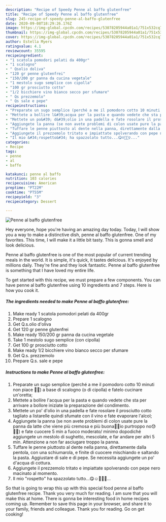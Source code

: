 ```yaml
---
description: "Recipe of Speedy Penne al baffo glutenfree"
title: "Recipe of Speedy Penne al baffo glutenfree"
slug: 245-recipe-of-speedy-penne-al-baffo-glutenfree
date: 2020-09-08T18:29:26.176Z
image: https://img-global.cpcdn.com/recipes/53078205944a01a1/751x532cq70/penne-al-baffo-glutenfree-recipe-main-photo.jpg
thumbnail: https://img-global.cpcdn.com/recipes/53078205944a01a1/751x532cq70/penne-al-baffo-glutenfree-recipe-main-photo.jpg
cover: https://img-global.cpcdn.com/recipes/53078205944a01a1/751x532cq70/penne-al-baffo-glutenfree-recipe-main-photo.jpg
author: Estella Myers
ratingvalue: 4.1
reviewcount: 35595
recipeingredient:
- "1 scatola pomodori pelati da 400gr"
- "1 scalogno"
- " Qsolio doliva"
- "120 gr penne glutenfrei"
- "150/200 gr panna da cucina vegetale"
- "1 mestolo sugo semplice con cipolla"
- "100 gr prosciutto cotto"
- "1/2 bicchiere vino bianco secco per sfumare"
- " Qs prezzemolo"
- " Qs sale e pepe"
recipeinstructions:
- "Preparate un sugo semplice (perché a me il pomodoro cotto 10 minuti non piace 🤷‍♀️) a base di scalogno (o di cipolla) e fatelo cucinare un&#39;oretta;"
- "Mettete a bollire l&#39;acqua per la pasta e quando vedete che sta per arrivare a bollore iniziate la preparazione del condimento."
- "Mettete un po&#39; d&#39;olio in una padella e fate rosolare il prosciutto cotto tagliato a listarelle quindi sfumate con il vino e fate evaporare l&#39;alcol;"
- "Aggiungete la panna (se non avete problemi di colon usate pure la panna da latte che viene più cremosa e più buona💁‍♀️io purtroppo no😓🤷‍♀️) e fate cuocere 5 min a fuoco moderato/ minimo dopodiché aggiungete un mestolo di sughetto, mescolate, e far andare per altri 5 min. Attenzione a non far asciugare troppo la panna."
- "Tuffare le penne piuttosto al dente nella panna, direttamente dalla pentola, con una schiumarola, e finite di cuocere mischiando e saltando la pasta. Aggiustare di sale e di pepe. Se necessita aggiungete un po&#39; d&#39;acqua di cottura."
- "Aggiungete il prezzemolo tritato e impiattate spolverando con pepe nero macinato al momento."
- "Il mio &#34;rospetto&#34; ha spazzolato tutto...😋☺️🤭🙋‍♀️..."
categories:
- Recipe
tags:
- penne
- al
- baffo

katakunci: penne al baffo 
nutrition: 103 calories
recipecuisine: American
preptime: "PT22M"
cooktime: "PT55M"
recipeyield: "3"
recipecategory: Dessert

---
```



![Penne al baffo glutenfree](https://img-global.cpcdn.com/recipes/53078205944a01a1/751x532cq70/penne-al-baffo-glutenfree-recipe-main-photo.jpg)

Hey everyone, hope you're having an amazing day today. Today, I will show you a way to make a distinctive dish, penne al baffo glutenfree. One of my favorites. This time, I will make it a little bit tasty. This is gonna smell and look delicious.



Penne al baffo glutenfree is one of the most popular of current trending meals in the world. It is simple, it's quick, it tastes delicious. It's enjoyed by millions daily. They're fine and they look fantastic. Penne al baffo glutenfree is something that I have loved my entire life.


To get started with this recipe, we must prepare a few components. You can have penne al baffo glutenfree using 10 ingredients and 7 steps. Here is how you cook it.

<!--inarticleads1-->

##### The ingredients needed to make Penne al baffo glutenfree:

1. Make ready 1 scatola pomodori pelati da 400gr
1. Prepare 1 scalogno
1. Get  Q.s.olio d&#39;oliva
1. Get 120 gr penne glutenfrei
1. Make ready 150/200 gr panna da cucina vegetale
1. Take 1 mestolo sugo semplice (con cipolla)
1. Get 100 gr prosciutto cotto
1. Make ready 1/2 bicchiere vino bianco secco per sfumare
1. Get  Q.s. prezzemolo
1. Prepare  Q.s. sale e pepe




<!--inarticleads2-->

##### Instructions to make Penne al baffo glutenfree:

1. Preparate un sugo semplice (perché a me il pomodoro cotto 10 minuti non piace 🤷‍♀️) a base di scalogno (o di cipolla) e fatelo cucinare un&#39;oretta;
1. Mettete a bollire l&#39;acqua per la pasta e quando vedete che sta per arrivare a bollore iniziate la preparazione del condimento.
1. Mettete un po&#39; d&#39;olio in una padella e fate rosolare il prosciutto cotto tagliato a listarelle quindi sfumate con il vino e fate evaporare l&#39;alcol;
1. Aggiungete la panna (se non avete problemi di colon usate pure la panna da latte che viene più cremosa e più buona💁‍♀️io purtroppo no😓🤷‍♀️) e fate cuocere 5 min a fuoco moderato/ minimo dopodiché aggiungete un mestolo di sughetto, mescolate, e far andare per altri 5 min. Attenzione a non far asciugare troppo la panna.
1. Tuffare le penne piuttosto al dente nella panna, direttamente dalla pentola, con una schiumarola, e finite di cuocere mischiando e saltando la pasta. Aggiustare di sale e di pepe. Se necessita aggiungete un po&#39; d&#39;acqua di cottura.
1. Aggiungete il prezzemolo tritato e impiattate spolverando con pepe nero macinato al momento.
1. Il mio &#34;rospetto&#34; ha spazzolato tutto...😋☺️🤭🙋‍♀️...




So that is going to wrap this up with this special food penne al baffo glutenfree recipe. Thank you very much for reading. I am sure that you will make this at home. There is gonna be interesting food in home recipes coming up. Remember to save this page in your browser, and share it to your family, friends and colleague. Thank you for reading. Go on get cooking!

